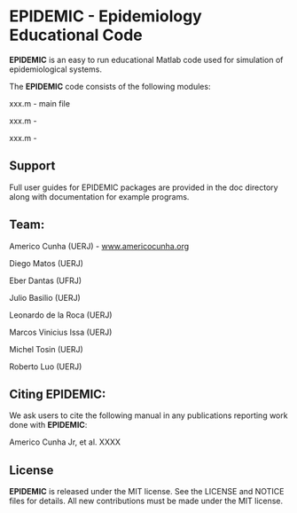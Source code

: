 # EPIDEMIC - Epidemiology Educational Code

**EPIDEMIC** is an easy to run educational Matlab code used for simulation of epidemiological systems.

The **EPIDEMIC** code consists of the following modules:

xxx.m - main file 

xxx.m - 

xxx.m - 

## Support

Full user guides for EPIDEMIC packages are provided in the doc directory along with documentation for example programs.

## Team:

Americo Cunha (UERJ) - www.americocunha.org

Diego Matos (UERJ)

Eber Dantas (UFRJ)

Julio Basilio (UERJ)

Leonardo de la Roca (UERJ)

Marcos Vinicius Issa (UERJ)

Michel Tosin (UERJ)

Roberto Luo (UERJ)



## Citing EPIDEMIC:

We ask users to cite the following manual in any publications reporting work done with **EPIDEMIC**:

Americo Cunha Jr, et al. XXXX

## License

**EPIDEMIC** is released under the MIT license. See the LICENSE and NOTICE files for details. All new contributions must be made under the MIT license.
